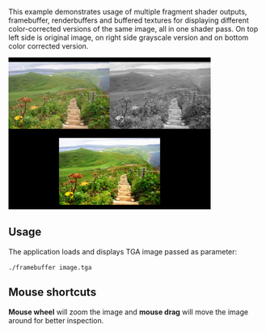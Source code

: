 This example demonstrates usage of multiple fragment shader outputs,
framebuffer, renderbuffers and buffered textures for displaying different
color-corrected versions of the same image, all in one shader pass. On top
left side is original image, on right side grayscale version and on bottom
color corrected version.

![Framebuffer](framebuffer.png)

Usage
-----

The application loads and displays TGA image passed as parameter:

    ./framebuffer image.tga

Mouse shortcuts
---------------

**Mouse wheel** will zoom the image and **mouse drag** will move the image
around for better inspection.
